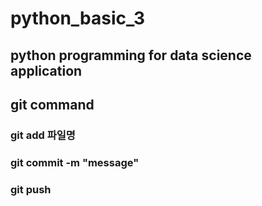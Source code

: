 # python_basic_3
## python programming for data science application

## git command
### git add 파일명
### git commit -m "message"
### git push